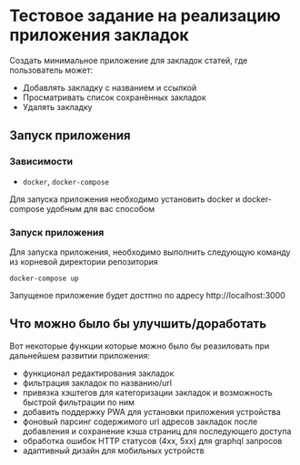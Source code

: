 # Тестовое задание на реализацию приложения закладок

Создать минимальное приложение для закладок статей, где пользователь может:
- Добавлять закладку с названием и ссылкой
- Просматривать список сохранённых закладок
- Удалять закладку

## Запуск приложения

### Зависимости

- `docker`, `docker-compose`

Для запуска приложения необходимо установить docker и docker-compose удобным для вас способом


### Запуск приложения

Для запуска приложения, необходимо выполнить следующую команду из корневой директории репозитория

`docker-compose up`

Запущеное приложение будет достпно по адресу http://localhost:3000

## Что можно было бы улучшить/доработать

Вот некоторые функции которые можно было бы реазиловать при дальнейшем развитии приложения:

- функционал редактирования закладок
- фильтрация закладок по названию/url
- привязка хэштегов для категоризации закладок и возможность быстрой фильтрации по ним
- добавить поддержку PWA для установки приложения устройства
- фоновый парсинг содержимого url адресов закладок после добавления и сохранение кэша страниц для последующего доступа
- обработка ошибок HTTP статусов (4xx, 5xx) для graphql запросов
- адаптивный дизайн для мобильных устройств
